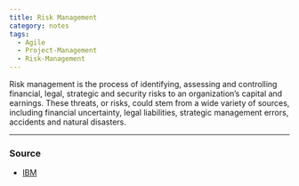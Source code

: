 ```yaml
---
title: Risk Management
category: notes
tags:
  - Agile
  - Project-Management
  - Risk-Management
---
```


Risk management is the process of identifying, assessing and controlling financial, legal, strategic and security risks to an organization’s capital and earnings. These threats, or risks, could stem from a wide variety of sources, including financial uncertainty, legal liabilities, strategic management errors, accidents and natural disasters.

--- 
### Source
- [IBM](https://www.ibm.com/topics/risk-management)